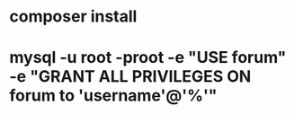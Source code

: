 # composer install
# mysql -u root -proot -e "USE forum" -e "GRANT ALL PRIVILEGES ON forum to 'username'@'%'"


